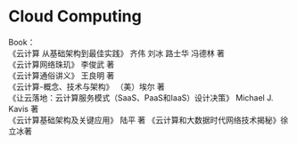 # Cloud Computing

Book：  
《云计算 从基础架构到最佳实践》 齐伟 刘冰 路士华 冯德林 著  
《云计算网络珠玑》 李俊武 著  
《云计算通俗讲义》 王良明 著  
《云计算-概念、技术与架构》 （美）埃尔 著  
《让云落地：云计算服务模式（SaaS、PaaS和IaaS）设计决策》 Michael J. Kavis 著  
《云计算基础架构及关键应用》 陆平 著
《云计算和大数据时代网络技术揭秘》徐立冰著

